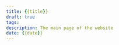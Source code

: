 ```yaml
---
title: {{title}}
draft: true
tags: 
description: The main page of the website
date: {{date}}
---
```

